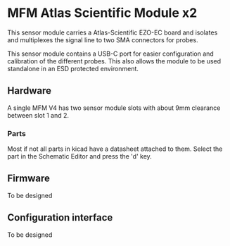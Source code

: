# MFM Atlas Scientific Module x2

This sensor module carries a Atlas-Scientific EZO-EC board and isolates and multiplexes the signal line to two SMA connectors for probes.

This sensor module contains a USB-C port for easier configuration and calibration of the different probes. This also allows the module to be used standalone in an ESD protected environment.

## Hardware

A single MFM V4 has two sensor module slots with about 9mm clearance between slot 1 and 2.

### Parts

Most if not all parts in kicad have a datasheet attached to them. Select the part in the Schematic Editor and press the 'd' key.

## Firmware

To be designed

## Configuration interface

To be designed
